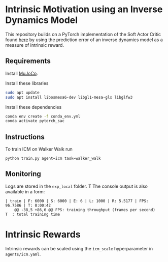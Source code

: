 # Intrinsic Motivation using an Inverse Dynamics Model
This repository builds on a PyTorch implementation of the Soft Actor Critic found [here](https://github.com/denisyarats/pytorch_sac) by using the prediction error of an inverse dynamics model as a measure of intrinsic reward.

## Requirements
Install [MuJoCo](http://www.mujoco.org/).

Install these libraries
```sh
sudo apt update
sudo apt install libosmesa6-dev libgl1-mesa-glx libglfw3
```

Install these dependencies
```sh
conda env create -f conda_env.yml
conda activate pytorch_sac
```

## Instructions
To train ICM on Walker Walk run
```
python train.py agent=icm task=walker_walk
```

## Monitoring
Logs are stored in the `exp_local` folder. T
The console output is also available in a form:
```
| train | F: 6000 | S: 6000 | E: 6 | L: 1000 | R: 5.5177 | FPS: 96.7586 | T: 0:00:42
	@@ -38,5 +86,6 @@ FPS: training throughput (frames per second)
T  : total training time
```

# Intrinsic Rewards
Intrinsic rewards can be scaled using the ``` icm_scale ``` hyperparameter in ```agents/icm.yaml```.
